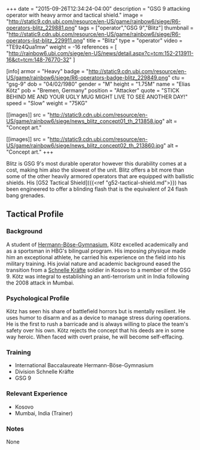 +++
date = "2015-09-26T12:34:24-04:00"
description = "GSG 9 attacking operator with heavy armor and tactical shield."
image = "http://static9.cdn.ubi.com/resource/en-US/game/rainbow6/siege/R6-operators-blitz_229881.png"
tags = ["operator","GSG 9","Blitz"]
thumbnail = "http://static9.cdn.ubi.com/resource/en-US/game/rainbow6/siege/R6-operators-list-blitz_229911.png"
title = "Blitz"
type = "operator"
video = "TE9z4Qua1mw"
weight = -16
references = [
  "http://rainbow6.ubi.com/siege/en-US/news/detail.aspx?c=tcm:152-213911-16&ct=tcm:148-76770-32"
]

[info]
  armor = "Heavy"
  badge = "http://static9.cdn.ubi.com/resource/en-US/game/rainbow6/siege/R6-operators-badge-blitz_229849.png"
  ctu = "gsg-9"
  dob = "04/02/1980"
  gender = "M"
  height = "1.75M"
  name = "Elias Kötz"
  pob = "Bremen, Germany"
  position = "Attacker"
  quote = "STICK BEHIND ME AND YOUR UGLY MUG MIGHT LIVE TO SEE ANOTHER DAY!"
  speed = "Slow"
  weight = "75KG"

[[images]]
  src = "http://static9.cdn.ubi.com/resource/en-US/game/rainbow6/siege/news_blitz_concept01_th_213858.jpg"
  alt = "Concept art."

[[images]]
  src = "http://static9.cdn.ubi.com/resource/en-US/game/rainbow6/siege/news_blitz_concept02_th_213860.jpg"
  alt = "Concept art."
+++

Blitz is GSG 9's most durable operator however this durability comes at a cost, making him also the slowest of the unit. Blitz offers a bit more than some of the other heavily armored operators that are equipped with ballistic shields. His [G52 Tactical Shield]({{<ref "g52-tactical-shield.md">}}) has been engineered to offer a blinding flash that is the equivalent of 24 flash bang grenades.<!--more-->

## Tactical Profile

### Background

A student of [Hermann-Böse-Gymnasium](http://www.hbg.schule.bremen.de/), Kötz excelled academically
and as a sportsman in HBG's bilingual program. His imposing physique made him an exceptional athlete,
he carried his experience on the field into his military training. His jovial nature and academic
background eased the transition from a [Schnelle Kräfte](http://www.deutschesheer.de/portal/a/heer/!ut/p/c4/04_SB8K8xLLM9MSSzPy8xBz9CP3I5EyrpHK9jNTUIr2UzNS84pLiEr2U4mz9gmxHRQC5SF74/) soldier in Kosovo to a member of the GSG 9. Kötz was integral to establishing an anti-terrorism unit in India following the 2008 attack in Mumbai.

### Psychological Profile

Kötz has seen his share of battlefield horrors but is mentally resilient. He uses humor to disarm and
as a device to manage stress during operations. He is the first to rush a barricade and is always willing
to place the team's safety over his own. Kötz rejects the concept that his deeds are in some way heroic.
When faced with overt praise, he will become self-effacing.

### Training

* International Baccalaureate Hermann-Böse-Gymnasium
* Division Schnelle Kräfte
* GSG 9

### Relevant Experience

* Kosovo
* Mumbai, India (Trainer)

### Notes

None
